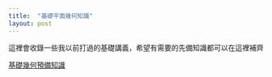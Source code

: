 ```yaml
---
title:  "基礎平面幾何知識"
layout: post
---
```

這裡會收錄一些我以前打過的基礎講義，希望有需要的先備知識都可以在這裡補齊

[基礎幾何預備知識]

[基礎幾何預備知識]:\BasicGeometry.pdf
